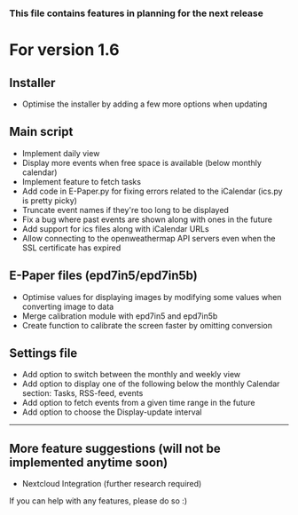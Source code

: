 ### This file contains features in planning for the next release

# For version 1.6

## Installer
* Optimise the installer by adding a few more options when updating     

## Main script
* Implement daily view
* Display more events when free space is available (below monthly calendar)
* Implement feature to fetch tasks
* Add code in E-Paper.py for fixing errors related to the iCalendar (ics.py is pretty picky)
* Truncate event names if they're too long to be displayed
* Fix a bug where past events are shown along with ones in the future
* Add support for ics files along with iCalendar URLs
* Allow connecting to the openweathermap API servers even when the SSL certificate has expired

## E-Paper files (epd7in5/epd7in5b)
* Optimise values for displaying images by modifying some values
when converting image to data
* Merge calibration module with epd7in5 and epd7in5b
* Create function to calibrate the screen faster by omitting conversion

## Settings file
* Add option to switch between the monthly and weekly view
* Add option to display one of the following below the monthly Calendar section:
 Tasks, RSS-feed, events
* Add option to fetch events from a given time range in the future
* Add option to choose the Display-update interval

---------------------------
## More feature suggestions (will not be implemented anytime soon)
* Nextcloud Integration (further research required)


If you can help with any features, please do so :)
